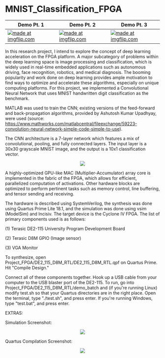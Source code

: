 # MNIST_Classification_FPGA



| Demo Pt. 1 | Demo Pt. 2 | Demo Pt. 3 |
| ---------- | ---------- | ---------- |
| <a href="https://imgflip.com/gif/3m1jlr"><img src="https://i.imgflip.com/3m1jlr.gif" title="made at imgflip.com"/></a> | <a href="https://imgflip.com/gif/3m1kcb"><img src="https://i.imgflip.com/3m1kcb.gif" title="made at imgflip.com"/></a> | <a href="https://imgflip.com/gif/3m1l4s"><img src="https://i.imgflip.com/3m1l4s.gif" title="made at imgflip.com"/></a> |


In this research project, I intend to explore the concept of deep learning acceleration on the FPGA platform. A major subcategory of problems within the deep learning space is image processing and classification, which is widely used in real-time embedded applications such as autonomous driving, face recognition, robotics, and medical diagnosis. The booming popularity and work done on deep learning provides ample motivation to find ways to optimize and accelerate these algorithms, especially on unique computing platforms. For this project, we implemented a Convolutional Neural Network that uses MNIST handwritten digit classification as the benchmark. 

MATLAB was used to train the CNN; existing versions of the feed-forward and back-propagation algorithms, provided by Ashutosh Kumar Upadhyay, were used (source: https://www.mathworks.com/matlabcentral/fileexchange/59223-convolution-neural-network-simple-code-simple-to-use). 

The CNN architecture is a 7-layer network which features a mix of convolutional, pooling, and fully connected layers. The input layer is a 30x30 grayscale MNIST image, and the output is a 10x1 classification vector.

<p align="center">
  <img src="https://github.com/grant4001/MNIST_Classification_FPGA/blob/master/images/flow.png">
</p>

A highly-optimized GPU-like MAC (Multiplier-Accumulator) array core is implemented in the fabric of the FPGA, which allows for efficient, parallelized computation of activations. Other hardware blocks are optimized to perform pertinent tasks such as memory control, line buffering, and tensor sending and receiving. 

The hardware is described using SystemVerilog, the synthesis was done using Quartus Prime Lite 18.1, and the simulation was done using vsim (ModelSim) and Incisiv. The target device is the Cyclone IV FPGA. The list of primary components used is as follows:

(1) Terasic DE2-115 University Program Development Board

(2) Terasic D8M GPIO (Image sensor)

(3) VGA Monitor

To synthesize, open Project_FPGA/DE2_115_D8M_RTL/DE2_115_D8M_RTL.qpf on Quartus Prime. Hit "Compile Design."

Connect all of these components together. Hook up a USB cable from your computer to the USB blaster port of the DE2-115. To run, go into Project_FPGA/DE2_115_D8M_RTL/demo_batch and (if you're running Linux) modify test.sh so that your Quartus directories are in the right place. Open the terminal, type "./test.sh", and press enter. If you're running Windows, type "test.bat", and press enter.



EXTRAS:

Simulation Screenshot:
<p align="center">
  <img src="https://github.com/grant4001/MNIST_Classification_FPGA/blob/master/images/SimulationScreenCap.png">
</p>

Quartus Compilation Screenshot:
<p align="center">
  <img src="https://github.com/grant4001/MNIST_Classification_FPGA/blob/master/images/quartus_syn.png">
</p>



